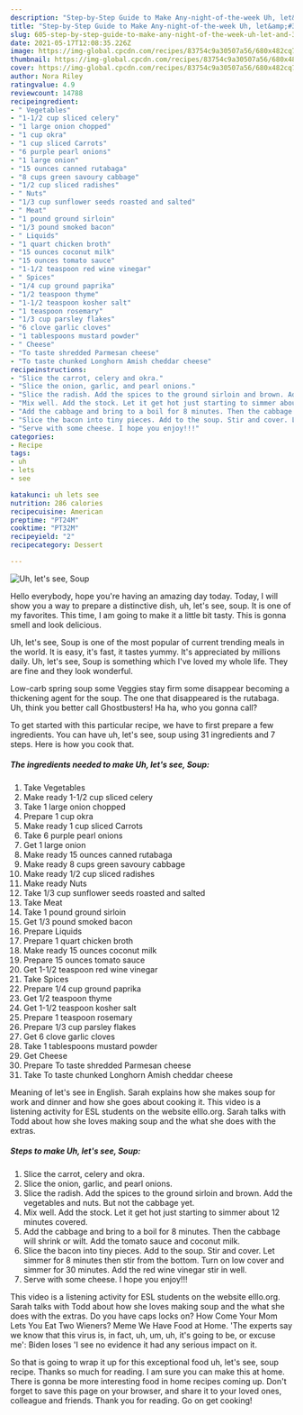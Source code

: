 ```yaml
---
description: "Step-by-Step Guide to Make Any-night-of-the-week Uh, let&amp;#39;s see, Soup"
title: "Step-by-Step Guide to Make Any-night-of-the-week Uh, let&amp;#39;s see, Soup"
slug: 605-step-by-step-guide-to-make-any-night-of-the-week-uh-let-and-39-s-see-soup
date: 2021-05-17T12:08:35.226Z
image: https://img-global.cpcdn.com/recipes/83754c9a30507a56/680x482cq70/uh-lets-see-soup-recipe-main-photo.jpg
thumbnail: https://img-global.cpcdn.com/recipes/83754c9a30507a56/680x482cq70/uh-lets-see-soup-recipe-main-photo.jpg
cover: https://img-global.cpcdn.com/recipes/83754c9a30507a56/680x482cq70/uh-lets-see-soup-recipe-main-photo.jpg
author: Nora Riley
ratingvalue: 4.9
reviewcount: 14788
recipeingredient:
- " Vegetables"
- "1-1/2 cup sliced celery"
- "1 large onion chopped"
- "1 cup okra"
- "1 cup sliced Carrots"
- "6 purple pearl onions"
- "1 large onion"
- "15 ounces canned rutabaga"
- "8 cups green savoury cabbage"
- "1/2 cup sliced radishes"
- " Nuts"
- "1/3 cup sunflower seeds roasted and salted"
- " Meat"
- "1 pound ground sirloin"
- "1/3 pound smoked bacon"
- " Liquids"
- "1 quart chicken broth"
- "15 ounces coconut milk"
- "15 ounces tomato sauce"
- "1-1/2 teaspoon red wine vinegar"
- " Spices"
- "1/4 cup ground paprika"
- "1/2 teaspoon thyme"
- "1-1/2 teaspoon kosher salt"
- "1 teaspoon rosemary"
- "1/3 cup parsley flakes"
- "6 clove garlic cloves"
- "1 tablespoons mustard powder"
- " Cheese"
- "To taste shredded Parmesan cheese"
- "To taste chunked Longhorn Amish cheddar cheese"
recipeinstructions:
- "Slice the carrot, celery and okra."
- "Slice the onion, garlic, and pearl onions."
- "Slice the radish. Add the spices to the ground sirloin and brown. Add the vegetables and nuts. But not the cabbage yet."
- "Mix well. Add the stock. Let it get hot just starting to simmer about 12 minutes covered."
- "Add the cabbage and bring to a boil for 8 minutes. Then the cabbage will shrink or wilt. Add the tomato sauce and coconut milk."
- "Slice the bacon into tiny pieces. Add to the soup. Stir and cover. Let simmer for 8 minutes then stir from the bottom. Turn on low cover and simmer for 30 minutes. Add the red wine vinegar stir in well."
- "Serve with some cheese. I hope you enjoy!!!"
categories:
- Recipe
tags:
- uh
- lets
- see

katakunci: uh lets see 
nutrition: 286 calories
recipecuisine: American
preptime: "PT24M"
cooktime: "PT32M"
recipeyield: "2"
recipecategory: Dessert

---
```



![Uh, let&#39;s see, Soup](https://img-global.cpcdn.com/recipes/83754c9a30507a56/680x482cq70/uh-lets-see-soup-recipe-main-photo.jpg)

Hello everybody, hope you're having an amazing day today. Today, I will show you a way to prepare a distinctive dish, uh, let&#39;s see, soup. It is one of my favorites. This time, I am going to make it a little bit tasty. This is gonna smell and look delicious.

Uh, let&#39;s see, Soup is one of the most popular of current trending meals in the world. It is easy, it's fast, it tastes yummy. It's appreciated by millions daily. Uh, let&#39;s see, Soup is something which I've loved my whole life. They are fine and they look wonderful.

Low-carb spring soup some Veggies stay firm some disappear becoming a thickening agent for the soup. The one that disappeared is the rutabaga. Uh, think you better call Ghostbusters! Ha ha, who you gonna call?


To get started with this particular recipe, we have to first prepare a few ingredients. You can have uh, let&#39;s see, soup using 31 ingredients and 7 steps. Here is how you cook that.

<!--inarticleads1-->

##### The ingredients needed to make Uh, let&#39;s see, Soup:

1. Take  Vegetables
1. Make ready 1-1/2 cup sliced celery
1. Take 1 large onion chopped
1. Prepare 1 cup okra
1. Make ready 1 cup sliced Carrots
1. Take 6 purple pearl onions
1. Get 1 large onion
1. Make ready 15 ounces canned rutabaga
1. Make ready 8 cups green savoury cabbage
1. Make ready 1/2 cup sliced radishes
1. Make ready  Nuts
1. Take 1/3 cup sunflower seeds roasted and salted
1. Take  Meat
1. Take 1 pound ground sirloin
1. Get 1/3 pound smoked bacon
1. Prepare  Liquids
1. Prepare 1 quart chicken broth
1. Make ready 15 ounces coconut milk
1. Prepare 15 ounces tomato sauce
1. Get 1-1/2 teaspoon red wine vinegar
1. Take  Spices
1. Prepare 1/4 cup ground paprika
1. Get 1/2 teaspoon thyme
1. Get 1-1/2 teaspoon kosher salt
1. Prepare 1 teaspoon rosemary
1. Prepare 1/3 cup parsley flakes
1. Get 6 clove garlic cloves
1. Take 1 tablespoons mustard powder
1. Get  Cheese
1. Prepare To taste shredded Parmesan cheese
1. Take To taste chunked Longhorn Amish cheddar cheese


Meaning of let&#39;s see in English. Sarah explains how she makes soup for work and dinner and how she goes about cooking it. This video is a listening activity for ESL students on the website elllo.org. Sarah talks with Todd about how she loves making soup and the what she does with the extras. 

<!--inarticleads2-->

##### Steps to make Uh, let&#39;s see, Soup:

1. Slice the carrot, celery and okra.
1. Slice the onion, garlic, and pearl onions.
1. Slice the radish. Add the spices to the ground sirloin and brown. Add the vegetables and nuts. But not the cabbage yet.
1. Mix well. Add the stock. Let it get hot just starting to simmer about 12 minutes covered.
1. Add the cabbage and bring to a boil for 8 minutes. Then the cabbage will shrink or wilt. Add the tomato sauce and coconut milk.
1. Slice the bacon into tiny pieces. Add to the soup. Stir and cover. Let simmer for 8 minutes then stir from the bottom. Turn on low cover and simmer for 30 minutes. Add the red wine vinegar stir in well.
1. Serve with some cheese. I hope you enjoy!!!


This video is a listening activity for ESL students on the website elllo.org. Sarah talks with Todd about how she loves making soup and the what she does with the extras. Do you have caps locks on? How Come Your Mom Lets You Eat Two Wieners? Meme We Have Food at Home. &#39;The experts say we know that this virus is, in fact, uh, um, uh, it&#39;s going to be, or excuse me&#39;: Biden loses &#39;I see no evidence it had any serious impact on it. 

So that is going to wrap it up for this exceptional food uh, let&#39;s see, soup recipe. Thanks so much for reading. I am sure you can make this at home. There is gonna be more interesting food in home recipes coming up. Don't forget to save this page on your browser, and share it to your loved ones, colleague and friends. Thank you for reading. Go on get cooking!
